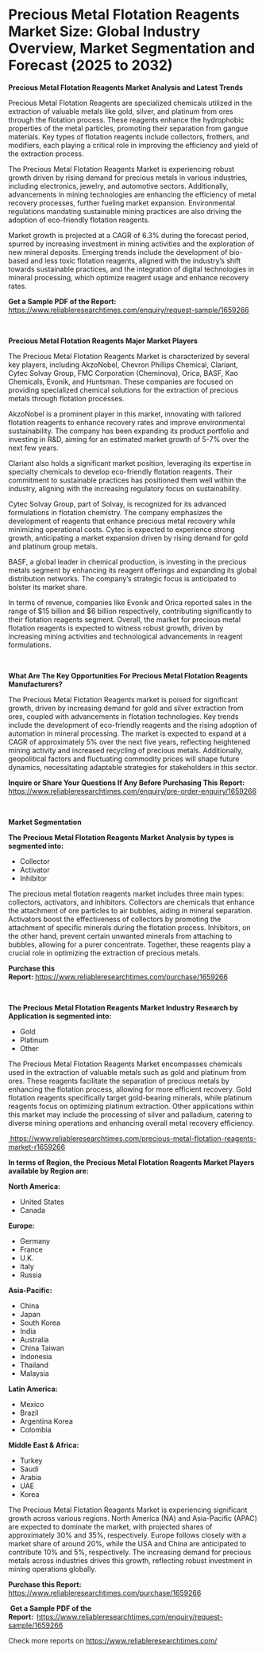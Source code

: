 <p><h1>Precious Metal Flotation Reagents Market Size: Global Industry Overview, Market Segmentation and Forecast (2025 to 2032)</h1></p><p><strong>Precious Metal Flotation Reagents Market Analysis and Latest Trends</strong></p>
<p><p>Precious Metal Flotation Reagents are specialized chemicals utilized in the extraction of valuable metals like gold, silver, and platinum from ores through the flotation process. These reagents enhance the hydrophobic properties of the metal particles, promoting their separation from gangue materials. Key types of flotation reagents include collectors, frothers, and modifiers, each playing a critical role in improving the efficiency and yield of the extraction process.</p><p>The Precious Metal Flotation Reagents Market is experiencing robust growth driven by rising demand for precious metals in various industries, including electronics, jewelry, and automotive sectors. Additionally, advancements in mining technologies are enhancing the efficiency of metal recovery processes, further fueling market expansion. Environmental regulations mandating sustainable mining practices are also driving the adoption of eco-friendly flotation reagents.</p><p>Market growth is projected at a CAGR of 6.3% during the forecast period, spurred by increasing investment in mining activities and the exploration of new mineral deposits. Emerging trends include the development of bio-based and less toxic flotation reagents, aligned with the industry’s shift towards sustainable practices, and the integration of digital technologies in mineral processing, which optimize reagent usage and enhance recovery rates.</p></p>
<p><strong>Get a Sample PDF of the Report:&nbsp;</strong> <a href="https://www.reliableresearchtimes.com/enquiry/request-sample/1659266?utm_campaign=2779&utm_medium=2&utm_source=Github&utm_content=ia&utm_term=23032025&utm_id=precious-metal-flotation-reagents">https://www.reliableresearchtimes.com/enquiry/request-sample/1659266</a></p>
<p>&nbsp;</p>
<p><strong>Precious Metal Flotation Reagents Major Market Players</strong></p>
<p><p>The Precious Metal Flotation Reagents Market is characterized by several key players, including AkzoNobel, Chevron Phillips Chemical, Clariant, Cytec Solvay Group, FMC Corporation (Cheminova), Orica, BASF, Kao Chemicals, Evonik, and Huntsman. These companies are focused on providing specialized chemical solutions for the extraction of precious metals through flotation processes.</p><p>AkzoNobel is a prominent player in this market, innovating with tailored flotation reagents to enhance recovery rates and improve environmental sustainability. The company has been expanding its product portfolio and investing in R&D, aiming for an estimated market growth of 5-7% over the next few years.</p><p>Clariant also holds a significant market position, leveraging its expertise in specialty chemicals to develop eco-friendly flotation reagents. Their commitment to sustainable practices has positioned them well within the industry, aligning with the increasing regulatory focus on sustainability.</p><p>Cytec Solvay Group, part of Solvay, is recognized for its advanced formulations in flotation chemistry. The company emphasizes the development of reagents that enhance precious metal recovery while minimizing operational costs. Cytec is expected to experience strong growth, anticipating a market expansion driven by rising demand for gold and platinum group metals.</p><p>BASF, a global leader in chemical production, is investing in the precious metals segment by enhancing its reagent offerings and expanding its global distribution networks. The company’s strategic focus is anticipated to bolster its market share.</p><p>In terms of revenue, companies like Evonik and Orica reported sales in the range of $15 billion and $6 billion respectively, contributing significantly to their flotation reagents segment. Overall, the market for precious metal flotation reagents is expected to witness robust growth, driven by increasing mining activities and technological advancements in reagent formulations.</p></p>
<p>&nbsp;</p>
<p><strong>What Are The Key Opportunities For Precious Metal Flotation Reagents Manufacturers?</strong></p>
<p><p>The Precious Metal Flotation Reagents market is poised for significant growth, driven by increasing demand for gold and silver extraction from ores, coupled with advancements in flotation technologies. Key trends include the development of eco-friendly reagents and the rising adoption of automation in mineral processing. The market is expected to expand at a CAGR of approximately 5% over the next five years, reflecting heightened mining activity and increased recycling of precious metals. Additionally, geopolitical factors and fluctuating commodity prices will shape future dynamics, necessitating adaptable strategies for stakeholders in this sector.</p></p>
<p><strong>Inquire or Share Your Questions If Any Before Purchasing This Report:</strong> <a href="https://www.reliableresearchtimes.com/enquiry/pre-order-enquiry/1659266?utm_campaign=2779&utm_medium=2&utm_source=Github&utm_content=ia&utm_term=23032025&utm_id=precious-metal-flotation-reagents">https://www.reliableresearchtimes.com/enquiry/pre-order-enquiry/1659266</a></p>
<p>&nbsp;</p>
<p><strong>Market Segmentation</strong></p>
<p><strong>The Precious Metal Flotation Reagents Market Analysis by types is segmented into:</strong></p>
<p><ul><li>Collector</li><li>Activator</li><li>Inhibitor</li></ul></p>
<p><p>The precious metal flotation reagents market includes three main types: collectors, activators, and inhibitors. Collectors are chemicals that enhance the attachment of ore particles to air bubbles, aiding in mineral separation. Activators boost the effectiveness of collectors by promoting the attachment of specific minerals during the flotation process. Inhibitors, on the other hand, prevent certain unwanted minerals from attaching to bubbles, allowing for a purer concentrate. Together, these reagents play a crucial role in optimizing the extraction of precious metals.</p></p>
<p><strong>Purchase this Report:&nbsp;</strong><a href="https://www.reliableresearchtimes.com/purchase/1659266?utm_campaign=2779&utm_medium=2&utm_source=Github&utm_content=ia&utm_term=23032025&utm_id=precious-metal-flotation-reagents">https://www.reliableresearchtimes.com/purchase/1659266</a></p>
<p>&nbsp;</p>
<p><strong>The Precious Metal Flotation Reagents Market Industry Research by Application is segmented into:</strong></p>
<p><ul><li>Gold</li><li>Platinum</li><li>Other</li></ul></p>
<p><p>The Precious Metal Flotation Reagents Market encompasses chemicals used in the extraction of valuable metals such as gold and platinum from ores. These reagents facilitate the separation of precious metals by enhancing the flotation process, allowing for more efficient recovery. Gold flotation reagents specifically target gold-bearing minerals, while platinum reagents focus on optimizing platinum extraction. Other applications within this market may include the processing of silver and palladium, catering to diverse mining operations and enhancing overall metal recovery efficiency.</p></p>
<p><a href="https://www.reliableresearchtimes.com/precious-metal-flotation-reagents-market-r1659266?utm_campaign=2779&utm_medium=2&utm_source=Github&utm_content=ia&utm_term=23032025&utm_id=precious-metal-flotation-reagents">&nbsp;https://www.reliableresearchtimes.com/precious-metal-flotation-reagents-market-r1659266</a></p>
<p><strong>In terms of Region, the Precious Metal Flotation Reagents Market Players available by Region are:</strong></p>
<p>
    <p> <strong> North America: </strong>
        <ul>
            <li>United States</li>
            <li>Canada</li>
        </ul>
        </p> 
    <p> <strong> Europe: </strong>
        <ul>
            <li>Germany</li>
            <li>France</li>
            <li>U.K.</li>
            <li>Italy</li>
            <li>Russia</li>
        </ul>
        </p> 
    <p> <strong> Asia-Pacific: </strong>
        <ul>
            <li>China</li>
            <li>Japan</li>
            <li>South Korea</li>
            <li>India</li>
            <li>Australia</li>
            <li>China Taiwan</li>
            <li>Indonesia</li>
            <li>Thailand</li>
            <li>Malaysia</li>
        </ul>
        </p> 
    <p> <strong> Latin America: </strong>
        <ul>
            <li>Mexico</li>
            <li>Brazil</li>
            <li>Argentina Korea</li>
            <li>Colombia</li>
        </ul>
        </p> 
    <p> <strong> Middle East & Africa: </strong>
        <ul>
            <li>Turkey</li>
            <li>Saudi</li>
            <li>Arabia</li>
            <li>UAE</li>
            <li>Korea</li>
        </ul>
    </p>
    </p>
<p><p>The Precious Metal Flotation Reagents Market is experiencing significant growth across various regions. North America (NA) and Asia-Pacific (APAC) are expected to dominate the market, with projected shares of approximately 30% and 35%, respectively. Europe follows closely with a market share of around 20%, while the USA and China are anticipated to contribute 10% and 5%, respectively. The increasing demand for precious metals across industries drives this growth, reflecting robust investment in mining operations globally.</p></p>
<p><strong>Purchase this Report: </strong><a href="https://www.reliableresearchtimes.com/purchase/1659266?utm_campaign=2779&utm_medium=2&utm_source=Github&utm_content=ia&utm_term=23032025&utm_id=precious-metal-flotation-reagents">https://www.reliableresearchtimes.com/purchase/1659266</a></p>
<p>&nbsp;<strong>Get a Sample PDF of the Report:&nbsp;&nbsp;</strong><a href="https://www.reliableresearchtimes.com/enquiry/request-sample/1659266?utm_campaign=2779&utm_medium=2&utm_source=Github&utm_content=ia&utm_term=23032025&utm_id=precious-metal-flotation-reagents">https://www.reliableresearchtimes.com/enquiry/request-sample/1659266</a></p>
<p><strong></strong></p>
<p>Check more reports on <a href="https://www.reliableresearchtimes.com/?utm_campaign=2779&utm_medium=2&utm_source=Github&utm_content=ia&utm_term=23032025&utm_id=precious-metal-flotation-reagents">https://www.reliableresearchtimes.com/</a></p>